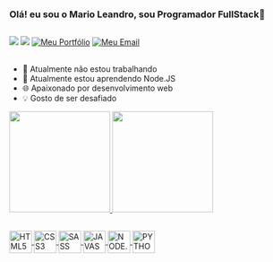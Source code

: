 ### Olá! eu sou o Mario Leandro, sou Programador FullStack👋
## 

<div>
  <a href="https://www.linkedin.com/in/dev-mariosilva/"><img src="https://img.shields.io/badge/LinkedIn-0077B5?style=for-the-badge&logo=linkedin&logoColor=white" /></a>
  <a href="https://www.instagram.com/mario.leandro085/"><img src="https://img.shields.io/badge/Instagram-E4405F?style=for-the-badge&logo=instagram&logoColor=white"/></a>
  <a href="https://mario-leandro.netlify.app/"><img alt="Meu Portfólio" src="https://img.shields.io/badge/Meu Portfólio-00C7B7?style=for-the-badge&logo=netlify&logoColor=white" /></a>
  <a href="mailto:marioleandro2004@gmail.com"><img alt="Meu Email" src="https://img.shields.io/badge/Gmail-D14836?style=for-the-badge&logo=gmail&logoColor=white"/></a>
</div>

<br>

- 🔭 Atualmente não estou trabalhando
- 🌱 Atualmente estou aprendendo Node.JS
- 🌐 Apaixonado por desenvolvimento web
- 💡 Gosto de ser desafiado

<div>
   <a href="https://github.com/mario-leandro">
   <img height="180em" src="https://github-readme-stats.vercel.app/api?username=mario-leandro&show_icons=true&theme=radical&include_all_commits=true&count_private=true"/>
   <img height="180em" src="https://github-readme-stats.vercel.app/api/top-langs/?username=mario-leandro&layout=compact&langs_count=6&theme=radical"/>
</div>

## 

<div>
  <img align="center" width="40" height="40" alt="HTML5" src="https://cdn.jsdelivr.net/gh/devicons/devicon/icons/html5/html5-original.svg" />
  <img align="center" width="40" height="40" alt="CSS3" src="https://cdn.jsdelivr.net/gh/devicons/devicon/icons/css3/css3-original.svg" />
  <img align="center" width="40" height="40" alt="SASS" src="https://cdn.jsdelivr.net/gh/devicons/devicon/icons/sass/sass-original.svg" />
  <img align="center" width="40" height="40" alt="JAVASCRIPT" src="https://cdn.jsdelivr.net/gh/devicons/devicon/icons/javascript/javascript-original.svg" />
  <img align="center" width="40" height="40" alt="NODE.JS" src="https://cdn.jsdelivr.net/gh/devicons/devicon/icons/nodejs/nodejs-original.svg" />
  <img align="center" width="40" height="40" alt="PYTHON" src="https://cdn.jsdelivr.net/gh/devicons/devicon/icons/python/python-original.svg" />
</div> 
